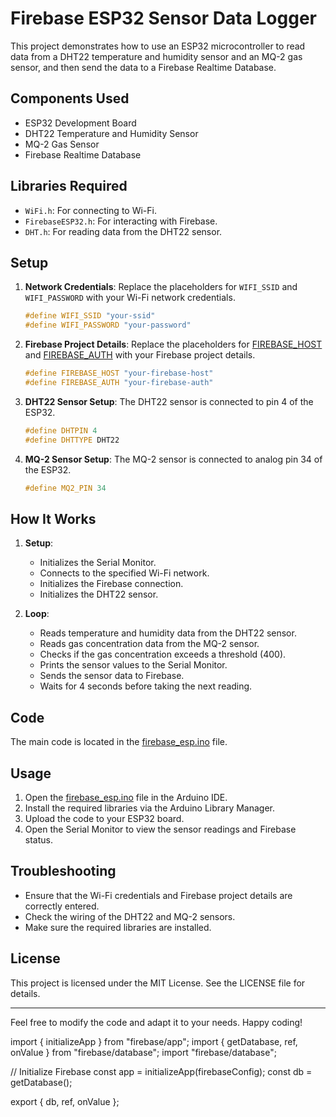 # Firebase ESP32 Sensor Data Logger

This project demonstrates how to use an ESP32 microcontroller to read data from a DHT22 temperature and humidity sensor and an MQ-2 gas sensor, and then send the data to a Firebase Realtime Database.

## Components Used

- ESP32 Development Board
- DHT22 Temperature and Humidity Sensor
- MQ-2 Gas Sensor
- Firebase Realtime Database

## Libraries Required

- `WiFi.h`: For connecting to Wi-Fi.
- `FirebaseESP32.h`: For interacting with Firebase.
- `DHT.h`: For reading data from the DHT22 sensor.

## Setup

1. **Network Credentials**: Replace the placeholders for `WIFI_SSID` and `WIFI_PASSWORD` with your Wi-Fi network credentials.

   ```cpp
   #define WIFI_SSID "your-ssid"
   #define WIFI_PASSWORD "your-password"
   ```

2. **Firebase Project Details**: Replace the placeholders for [FIREBASE_HOST](http://_vscodecontentref_/0) and [FIREBASE_AUTH](http://_vscodecontentref_/1) with your Firebase project details.

   ```cpp
   #define FIREBASE_HOST "your-firebase-host"
   #define FIREBASE_AUTH "your-firebase-auth"
   ```

3. **DHT22 Sensor Setup**: The DHT22 sensor is connected to pin 4 of the ESP32.

   ```cpp
   #define DHTPIN 4
   #define DHTTYPE DHT22
   ```

4. **MQ-2 Sensor Setup**: The MQ-2 sensor is connected to analog pin 34 of the ESP32.
   ```cpp
   #define MQ2_PIN 34
   ```

## How It Works

1. **Setup**:

   - Initializes the Serial Monitor.
   - Connects to the specified Wi-Fi network.
   - Initializes the Firebase connection.
   - Initializes the DHT22 sensor.

2. **Loop**:
   - Reads temperature and humidity data from the DHT22 sensor.
   - Reads gas concentration data from the MQ-2 sensor.
   - Checks if the gas concentration exceeds a threshold (400).
   - Prints the sensor values to the Serial Monitor.
   - Sends the sensor data to Firebase.
   - Waits for 4 seconds before taking the next reading.

## Code

The main code is located in the [firebase_esp.ino](http://_vscodecontentref_/2) file.

## Usage

1. Open the [firebase_esp.ino](http://_vscodecontentref_/3) file in the Arduino IDE.
2. Install the required libraries via the Arduino Library Manager.
3. Upload the code to your ESP32 board.
4. Open the Serial Monitor to view the sensor readings and Firebase status.

## Troubleshooting

- Ensure that the Wi-Fi credentials and Firebase project details are correctly entered.
- Check the wiring of the DHT22 and MQ-2 sensors.
- Make sure the required libraries are installed.

## License

This project is licensed under the MIT License. See the LICENSE file for details.

---

Feel free to modify the code and adapt it to your needs. Happy coding!

import { initializeApp } from "firebase/app";
import { getDatabase, ref, onValue } from "firebase/database";
import "firebase/database";

// Initialize Firebase
const app = initializeApp(firebaseConfig);
const db = getDatabase();

export { db, ref, onValue };
